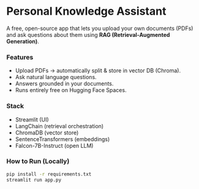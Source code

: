 # Personal Knowledge Assistant

A free, open-source app that lets you upload your own documents (PDFs) and ask questions about them using **RAG (Retrieval-Augmented Generation)**.

### Features
- Upload PDFs → automatically split & store in vector DB (Chroma).
- Ask natural language questions.
- Answers grounded in your documents.
- Runs entirely free on Hugging Face Spaces.

### Stack
- Streamlit (UI)
- LangChain (retrieval orchestration)
- ChromaDB (vector store)
- SentenceTransformers (embeddings)
- Falcon-7B-Instruct (open LLM)

### How to Run (Locally)
```bash
pip install -r requirements.txt
streamlit run app.py
